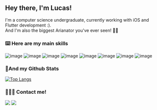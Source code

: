 <h2>Hey there, I'm Lucas!</h2>

I'm a computer science undergraduate, currently working with iOS and Flutter development :).
<br/>
And I'm also the biggest Arianator you've ever seen! 💃🎤

<h3>⌨️ Here are my main skills</h3>

![image](https://img.shields.io/badge/JavaScript-323330?style=for-the-badge&logo=javascript&logoColor=F7DF1E)
![image](https://img.shields.io/badge/TypeScript-007ACC?style=for-the-badge&logo=typescript&logoColor=white)
![image](https://img.shields.io/badge/React-20232A?style=for-the-badge&logo=react&logoColor=61DAFB)
![image](https://img.shields.io/badge/Java-ED8B00?style=for-the-badge&logo=java&logoColor=white)
![image](https://img.shields.io/badge/Kotlin-0095D5?&style=for-the-badge&logo=kotlin&logoColor=white)
![image](https://img.shields.io/badge/Android-3DDC84?style=for-the-badge&logo=android&logoColor=white)
![image](https://img.shields.io/badge/HTML5-E34F26?style=for-the-badge&logo=html5&logoColor=white)
![image](https://img.shields.io/badge/CSS3-1572B6?style=for-the-badge&logo=css3&logoColor=white)

<h3>🌟And my Github Stats</h3>

[![Top Langs](https://github-readme-stats.vercel.app/api/top-langs/?username=lucasrsv&exclude_repo=programming_introduction,algorithms_data_structures_exercises&hide=c%2B%2B,coq&langs_count=8&theme=radical)](https://github.com/anuraghazra/github-readme-stats)

 

<h3> 🧑‍🤝‍🧑 Contact me!</h3>

[<img src="https://img.shields.io/badge/LinkedIn-0077B5?style=for-the-badge&logo=linkedin&logoColor=white" />](https://www.linkedin.com/in/lucasrsv)
[<img src="https://img.shields.io/badge/Gmail-D14836?style=for-the-badge&logo=gmail&logoColor=white" />](mailto:lrsv@cin.ufpe.br)
